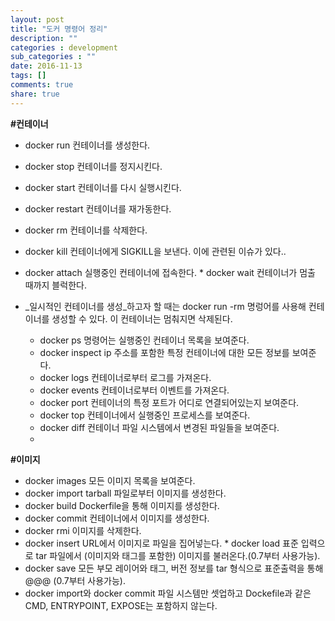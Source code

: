 ```yaml
---
layout: post
title: "도커 명령어 정리"
description: ""
categories : development
sub_categories : ""
date: 2016-11-13
tags: []
comments: true
share: true
---
```


**#컨테이너**

  * docker run 컨테이너를 생성한다.
  * docker stop 컨테이너를 정지시킨다.
  * docker start 컨테이너를 다시 실행시킨다.
  * docker restart 컨테이너를 재가동한다.
  * docker rm 컨테이너를 삭제한다.
  * docker kill 컨테이너에게 SIGKILL을 보낸다. 이에 관련된 이슈가 있다..
  * docker attach 실행중인 컨테이너에 접속한다. * docker wait 컨테이너가 멈출 때까지 블럭한다.

* _일시적인 컨테이너를 생성_하고자 할 때는 docker run -rm 명렁어를 사용해 컨테이너를 생성할 수 있다. 이 컨테이너는 멈춰지면 삭제된다.

  

  * docker ps 명령어는 실행중인 컨테이너 목록을 보여준다.
  * docker inspect ip 주소를 포함한 특정 컨테이너에 대한 모든 정보를 보여준다.
  * docker logs 컨테이너로부터 로그를 가져온다.
  * docker events 컨테이너로부터 이벤트를 가져온다.
  * docker port 컨테이너의 특정 포트가 어디로 연결되어있는지 보여준다.
  * docker top 컨테이너에서 실행중인 프로세스를 보여준다.
  * docker diff 컨테이너 파일 시스템에서 변경된 파일들을 보여준다.
  *   

**#이미지**

  * docker images 모든 이미지 목록을 보여준다.
  * docker import tarball 파일로부터 이미지를 생성한다.
  * docker build Dockerfile을 통해 이미지를 생성한다.
  * docker commit 컨테이너에서 이미지를 생성한다.
  * docker rmi 이미지를 삭제한다.
  * docker insert URL에서 이미지로 파일을 집어넣는다. * docker load 표준 입력으로 tar 파일에서 (이미지와 태그를 포함한) 이미지를 불러온다.(0.7부터 사용가능).
  * docker save 모든 부모 레이어와 태그, 버전 정보를 tar 형식으로 표준출력을 통해 @@@ (0.7부터 사용가능).
  * docker import와 docker commit 파일 시스템만 셋업하고 Dockefile과 같은 CMD, ENTRYPOINT, EXPOSE는 포함하지 않는다.

  

  

